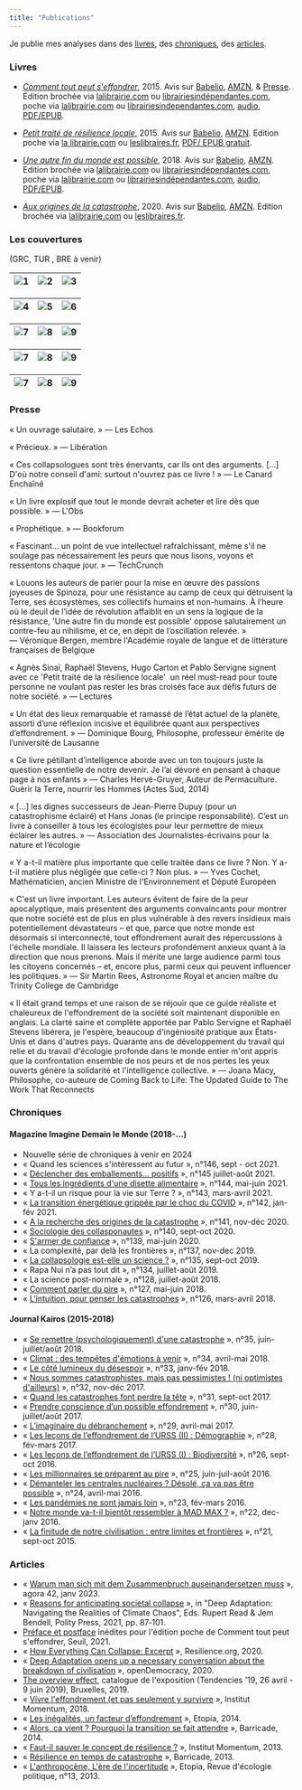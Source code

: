 ```yaml
---
title: "Publications"
---
```

Je publie mes analyses dans des [livres](#livres), des [chroniques](#chroniques), des [articles](#articles). 

### Livres

- *[Comment tout peut s'effondrer](https://www.seuil.com/ouvrage/comment-tout-peut-s-effondrer-pablo-servigne/9782021223316)*, 2015. Avis sur [Babelio](https://www.babelio.com/livres/Servigne-Comment-tout-peut-seffondrer/713682), [AMZN](https://www.amazon.fr/Comment-seffondrer-collapsologie-g%C3%A9n%C3%A9rations-pr%C3%A9sentes/dp/2021223310/), & [Presse](#presse). Edition brochée via [lalibrairie.com](https://www.lalibrairie.com/livres/comment-tout-peut-s-effondrer--petit-manuel-de-collapsologie-a-l-usage-des-generations-presentes_0-2568900_9782021223316.html) ou [librairiesindépendantes.com](https://www.librairiesindependantes.com/product/9782021223316/), poche via [lalibrairie.com](https://www.lalibrairie.com/livres/comment-tout-peut-s-effondrer--petit-manuel-de-collapsologie-a-l-usage-des-generations-presentes_0-7276156_9782757868201.html) ou [librairiesindependantes.com](https://www.librairiesindependantes.com/product/9782757868201/), [audio](https://www.audible.fr/pd/Comment-tout-peut-seffondrer-Livre-Audio/B09HKS18CL), [PDF/EPUB](https://numerique.lalibrairie.com/566420/566420.ebook).

- *[Petit traité de résilience locale](https://www.eclm.fr/livre/petit-traite-de-resilience-locale/)*, 2015. Avis sur [Babelio](https://www.babelio.com/livres/Sinai-Petit-traite-de-resilience-locale/800411), [AMZN](https://www.amazon.fr/Petit-trait%C3%A9-r%C3%A9silience-locale-Agn%C3%A8s/dp/2843771862). Edition poche via [la librairie.com](https://www.lalibrairie.com/livres/petit-traite-de-resilience-locale_0-2083444_9782843771866.html ) ou [leslibraires.fr](https://www.leslibraires.fr/livre/16461725-aux-origines-de-la-catastrophe-pourquoi-en-som--pablo-servigne-raphael-stevens-editions-les-liens-qui-liberent), [PDF/ EPUB gratuit](https://www.eclm.fr/livre/petit-traite-de-resilience-locale/).

- *[Une autre fin du monde est possible](https://www.seuil.com/ouvrage/une-autre-fin-du-monde-est-possible-pablo-servigne/9782021332582)*, 2018. Avis sur [Babelio](https://www.babelio.com/livres/Chapelle-Une-autre-fin-du-monde-est-possible/1434525), [AMZN](https://www.amazon.fr/Une-autre-fin-monde-possible/dp/2021332586/). Edition brochée via [lalibrairie.com](https://www.lalibrairie.com/livres/une-autre-fin-du-monde-est-possible--vivre-l-effondrement--et-pas-seulement-y-survivre-_0-5389573_9782021332582.html) ou [librairiesindépendantes.com](https://www.librairiesindependantes.com/product/9782021332582/), poche via [lalibrairie.com](https://www.lalibrairie.com/livres/une-autre-fin-du-monde-est-possible--vivre-l-effondrement--et-pas-seulement-y-survivre-_0-8555681_9782757896006.html) ou [librairiesindépendantes.com](https://www.librairiesindependantes.com/product/9782757896006/), [audio](https://www.audible.fr/pd/Une-autre-fin-du-monde-est-possible-Vivre-leffondrement-et-pas-seulement-y-survivre-Livre-Audio/2367629951), [PDF/EPUB](https://numerique.lalibrairie.com/952489/952489.ebook).

- *[Aux origines de la catastrophe](http://www.editionslesliensquiliberent.fr/livre-Aux_origines_de_la_catastrophe-9791020908346-1-1-0-1.html)*, 2020. Avis sur [Babelio](https://www.babelio.com/livres/Servigne-Aux-origines-de-la-catastrophe/1264064#!), [AMZN](https://www.amazon.fr/Aux-origines-catastrophe-Pourquoi-sommes-nous/dp/B081WHR6HJ/). Edition brochée via [lalibrairie.com](https://www.lalibrairie.com/livres/aux-origines-de-la-catastrophe--pourquoi-en-sommes-nous-arrives-la--_0-6393175_9791020908346.html) ou [leslibraires.fr](https://www.leslibraires.fr/livre/16461725-aux-origines-de-la-catastrophe-pourquoi-en-som--pablo-servigne-raphael-stevens-editions-les-liens-qui-liberent).

### Les couvertures 
(GRC, TUR , BRE à venir)

|![1](/img/portfolio-1.jpg)|![2](/img/portfolio-2.jpg)|![3](/img/portfolio-3.jpg)| 
|---|---|---|

|![4](/img/portfolio-4.jpg)|![5](/img/portfolio-6.jpg)|![6](/img/portfolio-5.jpg)|
|---|---|---|

|![7](/img/portfolio-8.jpg)|![8](/img/portfolio-9.jpg)|![9](/img/portfolio-10.jpg)| 
|---|---|---|

|![7](/img/portfolio-15.jpg)|![8](/img/portfolio-7.jpg)|![9](/img/portfolio-12.jpg)| 
|---|---|---|

|![7](/img/portfolio-13.jpg)|![8](/img/portfolio-14.jpg)|![9](/img/portfolio-11.jpg)| 
|---|---|---|

### Presse

«&nbsp;Un ouvrage salutaire.&nbsp;» —&nbsp;Les Echos

«&nbsp;Précieux.&nbsp;» —&nbsp;Libération

«&nbsp;Ces collapsologues sont très énervants, car ils ont des arguments. […] D'où notre conseil d'ami: surtout n'ouvrez pas ce livre !&nbsp;» —&nbsp;Le Canard Enchaîné

«&nbsp;Un livre explosif que tout le monde devrait acheter et lire dès que possible.&nbsp;» —&nbsp;L'Obs

«&nbsp;Prophétique.&nbsp;» —&nbsp;Bookforum

«&nbsp;Fascinant... un point de vue intellectuel rafraîchissant, même s'il ne soulage pas nécessairement les peurs que nous lisons, voyons et ressentons chaque jour.&nbsp;» —&nbsp;TechCrunch

«&nbsp;Louons les auteurs de parier pour la mise en œuvre des passions joyeuses de Spinoza, pour une résistance au camp de ceux qui détruisent la Terre, ses écosystèmes, ses collectifs humains et non-humains. À l’heure où le deuil de l’idée de révolution affaiblit en un sens la logique de la résistance, 'Une autre fin du monde est possible' oppose salutairement un contre-feu au nihilisme, et ce, en dépit de l’oscillation relevée.&nbsp;» —&nbsp;Véronique Bergen, membre l'Académie royale de langue et de littérature françaises de Belgique

«&nbsp;Agnès Sinaï, Raphaël Stevens, Hugo Carton et Pablo Servigne signent avec ce 'Petit traité de la résilience locale'  un réel must-read pour toute personne ne voulant pas rester les bras croisés face aux défis futurs de notre société.&nbsp;» —&nbsp;Lectures

«&nbsp;Un état des lieux remarquable et ramassé de l’état actuel de la planète, assorti d’une réflexion incisive et équilibrée quant aux perspectives d’effondrement.&nbsp;» —&nbsp;Dominique Bourg, Philosophe, professeur émérite de l’université de Lausanne

«&nbsp;Ce livre pétillant d’intelligence aborde avec un ton toujours juste la question essentielle de notre devenir. Je l’ai dévoré en pensant à chaque page à nos enfants&nbsp;» —&nbsp;Charles Hervé-Gruyer, Auteur de Permaculture. Guérir la Terre, nourrir les Hommes (Actes Sud, 2014)

«&nbsp;[…] les dignes successeurs de Jean-Pierre Dupuy (pour un catastrophisme éclairé) et Hans Jonas (le principe responsabilité). C’est un livre à conseiller à tous les écologistes pour leur permettre de mieux éclairer les autres.&nbsp;» —&nbsp;Association des Journalistes-écrivains pour la nature et l’écologie

«&nbsp;Y a-t-il matière plus importante que celle traitée dans ce livre ? Non. Y a-t-il matière plus négligée que celle-ci ? Non plus.&nbsp;» —&nbsp;Yves Cochet, Mathématicien, ancien Ministre de l'Environnement et Député Européen

«&nbsp;C'est un livre important. Les auteurs évitent de faire de la peur apocalyptique, mais présentent des arguments convaincants pour montrer que notre société est de plus en plus vulnérable à des revers insidieux mais potentiellement dévastateurs – et que, parce que notre monde est désormais si interconnecté, tout effondrement aurait des répercussions à l'échelle mondiale. Il laissera les lecteurs profondément anxieux quant à la direction que nous prenons. Mais il mérite une large audience parmi tous les citoyens concernés – et, encore plus, parmi ceux qui peuvent influencer les politiques.&nbsp;» —&nbsp;Sir Martin Rees, Astronome Royal et ancien maître du Trinity College de Cambridge

«&nbsp;Il était grand temps et une raison de se réjouir que ce guide réaliste et chaleureux de l'effondrement de la société soit maintenant disponible en anglais. La clarté saine et complète apportée par Pablo Servigne et Raphaël Stevens libérera, je l'espère, beaucoup d'ingéniosité pratique aux États-Unis et dans d'autres pays. Quarante ans de développement du travail qui relie et du travail d'écologie profonde dans le monde entier m'ont appris que la confrontation ensemble de nos peurs et de nos pertes les yeux ouverts génère la solidarité et l'intelligence collective.&nbsp;» —&nbsp;Joana Macy, Philosophe, co-auteure de Coming Back to Life: The Updated Guide to The Work That Reconnects

### Chroniques 

#### Magazine Imagine Demain le Monde (2018-...)

- Nouvelle série de chroniques à venir en 2024  
- «&nbsp;Quand les sciences s'intéressent au futur&nbsp;», n°146, sept - oct 2021.
- «&nbsp;[Déclencher des emballements... positifs](https://www.imagine-magazine.com/libre-acces/chronique/declencher-des-emballements-positifs/)&nbsp;», n°145 juillet-août 2021.
- «&nbsp;[Tous les ingrédients d'une disette alimentaire](https://rhizome.etopia.be/Default/doc/SYRACUSE/3745/tous-les-ingredients-d-une-disette-alimentaire)&nbsp;», n°144, mai-juin 2021.
- «&nbsp;Y a-t-il un risque pour la vie sur Terre ?&nbsp;», n°143, mars-avril 2021.
- «&nbsp;[La transition énergétique grippée par le choc du COVID](https://rhizome.etopia.be/Default/doc/SYRACUSE/2855/la-transition-energetique-grippee-par-le-choc-du-covid)&nbsp;», n°142, jan-fév 2021.
- «&nbsp;[A la recherche des origines de la catastrophe](https://rhizome.etopia.be/Default/doc/SYRACUSE/2405/a-la-recherche-des-origines-de-la-catastrophe)&nbsp;», n°141, nov-déc 2020.
- «&nbsp;[Sociologie des collasponautes](https://rhizome.etopia.be/Default/doc/SYRACUSE/1869/sociologie-des-collapsonautes)&nbsp;», n°140, sept-oct 2020.
- «&nbsp;[S'armer de confiance](https://rhizome.etopia.be/Default/doc/SYRACUSE/22956/s-armer-de-confiance)&nbsp;», n°139, mai-juin 2020.
- «&nbsp;La complexité, par delà les frontières&nbsp;», n°137, nov-dec 2019.
- «&nbsp;[La collapsologie est-elle un science ?](https://rhizome.etopia.be/Default/doc/SYRACUSE/17294/la-collapsologie-est-elle-une-science)&nbsp;», n°135, sept-oct 2019.
- «&nbsp;Rapa Nui n’a pas tout dit&nbsp;», n°134, juillet-août 2019. 
- «&nbsp;La science post-normale&nbsp;», n°128, juillet-août 2018.
- «&nbsp;[Comment parler du pire](https://rhizome.etopia.be/Default/doc/SYRACUSE/13688/comment-parler-du-pire)&nbsp;», n°127, mai-juin 2018.
- «&nbsp;[L'intuition, pour penser les catastrophes](https://rhizome.etopia.be/Default/doc/SYRACUSE/13164/l-intuition-pour-penser-les-catastrophes)&nbsp;», n°126, mars-avril 2018.

#### Journal Kairos (2015-2018)

- «&nbsp;[Se remettre (psychologiquement) d'une catastrophe](https://www.kairospresse.be/contributeurs/raphael-stevens/)&nbsp;», n°35, juin-juillet/août 2018.
- «&nbsp;[Climat : des tempêtes d'émotions à venir](https://www.kairospresse.be/contributeurs/raphael-stevens/)&nbsp;», n°34, avril-mai 2018.
- «&nbsp;[Le côté lumineux du désespoir](https://www.kairospresse.be/contributeurs/raphael-stevens/)&nbsp;», n°33, janv-fév 2018.
- «&nbsp;[Nous sommes catastrophistes, mais pas pessimistes ! (ni optimistes d'ailleurs)](https://www.kairospresse.be/nous-sommes-catastrophistes-mais-pas-pessimistes-ni-optimistes-dailleurs/)&nbsp;», n°32, nov-déc 2017.
- «&nbsp;[Quand les catastrophes font perdre la tête](https://www.kairospresse.be/quand-les-catastrophes-font-perdre-la-tete/)&nbsp;», n°31, sept-oct 2017.
- «&nbsp;[Prendre conscience d’un possible effondrement](https://www.kairospresse.be/prendre-conscience-dun-possible-effondrement/)&nbsp;», n°30, juin-juillet/août 2017.
- «&nbsp;[L’imaginaire du débranchement](https://www.kairospresse.be/limaginaire-du-debranchement/)&nbsp;», n°29, avril-mai 2017.
- «&nbsp;[Les leçons de l’effondrement de l’URSS (II) : Démographie](https://www.kairospresse.be/les-lecons-de-leffondrement-de-lurss-ii-demographie/)&nbsp;», n°28, fév-mars 2017.
- «&nbsp;[Les leçons de l’effondrement de l’URSS (I) : Biodiversité](https://www.kairospresse.be/contributeurs/raphael-stevens/)&nbsp;», n°26, sept-oct 2016.
- «&nbsp;[Les millionnaires se préparent au pire](https://www.kairospresse.be/les-millionnaires-se-preparent-au-pire/)&nbsp;», n°25, juin-juil-août 2016.
- «&nbsp;[Démanteler les centrales nucléaires ? Désolé, ça va pas être possible](https://www.kairospresse.be/points-de-vue-sur-le-demantelement/)&nbsp;», n°24, avril-mai 2016.
- «&nbsp;[Les pandémies ne sont jamais loin](https://www.kairospresse.be/les-pandemies-ne-sont-jamais-loin/)&nbsp;», n°23, fév-mars 2016.
- «&nbsp;[Notre monde va-t-il bientôt ressembler à MAD MAX ?](https://www.kairospresse.be/notre-monde-va-t-il-bientot-ressembler-a-mad-max/)&nbsp;», n°22, dec-janv 2016.
- «&nbsp;[La finitude de notre civilisation : entre limites et frontières](https://www.kairospresse.be/la-finitude-de-notre-civilisation-entre-limites-et-frontieres/)&nbsp;», n°21, sept-oct 2015. 

### Articles

- «&nbsp;[Warum man sich mit dem Zusammenbruch auseinandersetzen muss](https://agora42.de/shop/1-2023-zusammenbruch/)&nbsp;», agora 42, janv 2023.
- «&nbsp;[Reasons for anticipating societal collapse](https://www.researchgate.net/profile/Rupert-Read/publication/360947368_Deep_Adaptation_Navigating_the_Realities_of_Climate_Chaos/links/6294eb31c660ab61f852a2f8/Deep-Adaptation-Navigating-the-Realities-of-Climate-Chaos.pdf#page=101)&nbsp;», in "Deep Adaptation: Navigating the Realities of Climate Chaos", Eds. Rupert Read & Jem Bendell, Polity Press, 2021, pp. 87‑101. 
- [Préface et postface](https://ref.lamartinieregroupe.com/media/9782021223316/122331_extrait_Extrait_0.pdf) inédites pour l'édition poche de Comment tout peut s'effondrer, Seuil, 2021. 
- «&nbsp;[How Everything Can Collapse: Excerpt](https://www.resilience.org/stories/2020-08-10/how-everything-can-collapse-excerpt/)&nbsp;», Resilience.org, 2020.
- «&nbsp;[Deep Adaptation opens up a necessary conversation about the breakdown of civilisation](https://www.opendemocracy.net/en/oureconomy/deep-adaptation-opens-necessary-conversation-about-breakdown-civilisation/)&nbsp;», openDemocracy, 2020.
- [The overview effect](/img/overview-effect.pdf), catalogue de l'exposition (Tendencies '19, 26 avril - 9 juin 2019), Bruxelles, 2019.
- «&nbsp;[Vivre l'effondrement  (et pas seulement y survivre](https://institutmomentum.org/vivre-leffondrement)&nbsp;», Institut Momentum, 2018. 
- «&nbsp;[Les inégalités, un facteur d’effondrement](https://etopia.be/blog/2014/12/17/les-inegalites-un-facteur-deffondrement/)&nbsp;», Etopia, 2014.
- «&nbsp;[Alors, ca vient ? Pourquoi la transition se fait attendre](https://www.barricade.be/publications/analyses-etudes/alors-ca-vient-pourquoi-transition-se-fait-attendre)&nbsp;», Barricade, 2014.
- «&nbsp;[Faut-il sauver le concept de résilience ?](http://www.institutmomentum.org/resilience-relianceseminaire-du-20-septembre-2013-par-pablo-servigne-raphael-stevens-et-hugo-carton/)&nbsp;», Institut Momentum, 2013.
- «&nbsp;[Résilience en temps de catastrophe](https://www.barricade.be/publications/analyses-etudes/resilience-temps-catastrophe)&nbsp;», Barricade, 2013.
- «&nbsp;[L'anthropocène, L'ère de l'incertitude](https://rhizome.etopia.be/Default/doc/SYRACUSE/170356/l-anthropocene-l-ere-de-l-incertitude)&nbsp;», Etopia, Revue d'écologie politique, n°13, 2013.

